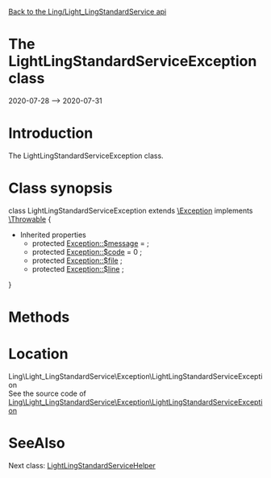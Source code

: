[Back to the Ling/Light_LingStandardService api](https://github.com/lingtalfi/Light_LingStandardService/blob/master/doc/api/Ling/Light_LingStandardService.md)



The LightLingStandardServiceException class
================
2020-07-28 --> 2020-07-31






Introduction
============

The LightLingStandardServiceException class.



Class synopsis
==============


class <span class="pl-k">LightLingStandardServiceException</span> extends [\Exception](http://php.net/manual/en/class.exception.php) implements [\Throwable](http://php.net/manual/en/class.throwable.php) {

- Inherited properties
    - protected  [Exception::$message](#property-message) =  ;
    - protected  [Exception::$code](#property-code) = 0 ;
    - protected  [Exception::$file](#property-file) ;
    - protected  [Exception::$line](#property-line) ;

}






Methods
==============






Location
=============
Ling\Light_LingStandardService\Exception\LightLingStandardServiceException<br>
See the source code of [Ling\Light_LingStandardService\Exception\LightLingStandardServiceException](https://github.com/lingtalfi/Light_LingStandardService/blob/master/Exception/LightLingStandardServiceException.php)



SeeAlso
==============
Next class: [LightLingStandardServiceHelper](https://github.com/lingtalfi/Light_LingStandardService/blob/master/doc/api/Ling/Light_LingStandardService/Helper/LightLingStandardServiceHelper.md)<br>
